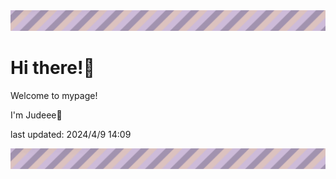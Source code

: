 <!-- Header image -->
<img src="./pokemon/pokemon_7.png" width="1000">

# Hi there!👋

Welcome to mypage!

I'm Judeee🐷

last updated: 2024/4/9 14:09

<!-- Footer image -->
<img src="./pokemon/pokemon_7.png" width="1000">
